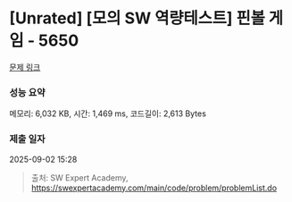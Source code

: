 # [Unrated] [모의 SW 역량테스트] 핀볼 게임 - 5650 

[문제 링크](https://swexpertacademy.com/main/code/problem/problemDetail.do?contestProbId=AWXRF8s6ezEDFAUo) 

### 성능 요약

메모리: 6,032 KB, 시간: 1,469 ms, 코드길이: 2,613 Bytes

### 제출 일자

2025-09-02 15:28



> 출처: SW Expert Academy, https://swexpertacademy.com/main/code/problem/problemList.do